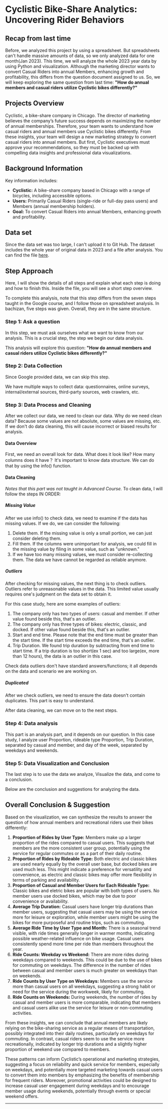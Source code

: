 # Cyclistic Bike-Share Analytics: Uncovering Rider Behaviors


## Recap from last time

Before, we analyzed this project by using a spreadsheet. But spreadsheets can't handle massive amounts of data, so we only analyzed data for one month(Jan 2023). This time, we will analyze the whole 2023 year data by using Python and visualization. Although the marketing director wants to convert Casual Riders into annual Members, enhancing growth and profitability, this differs from the question document assigned to us. So, we will keep exploring the same question from last time: **"How do annual members and casual riders utilize Cyclistic bikes differently?"**

## Projects Overview

Cyclistic, a bike-share company in Chicago. The director of marketing believes the company’s future success depends on maximizing the number of annual memberships. Therefore, your team wants to understand how casual riders and annual members use Cyclistic bikes differently. From these insights, your team will design a new marketing strategy to convert casual riders into annual members. But first, Cyclistic executives must approve your recommendations, so they must be backed up with compelling data insights and professional data visualizations.

## Background Information

Key information includes:

- **Cyclistic:** A bike-share company based in Chicago with a range of bicycles, including accessible options.
- **Users:** Primarily Casual Riders (single-ride or full-day pass users) and Members (annual membership holders).
- **Goal:** To convert Casual Riders into annual Members, enhancing growth and profitability.

## Data set

Since the data set was too large, I can't upload it to Git Hub. The dataset includes the whole year of original data in 2023 and a file after analysis. You can find the file [here](https://drive.google.com/drive/folders/1_oDLDfeTE8aVMESDThhDMCS1X_qLhkGZ?usp=drive_link).


## Step Approach

Here, I will show the details of all steps and explain what each step is doing and how to finish this. Inside the file, you will see a short step overview.

To complete this analysis, note that this step differs from the seven steps taught in the Google course, and I follow those on spreadsheet analysis. In bachizan, five steps was given. Overall, they are in the same structure.


### Step 1: Ask a question

In this step, we must ask ourselves what we want to know from our analysis. This is a crucial step, the step we begin our data analysis. 

This analysis will explore this question: **"How do annual members and casual riders utilize Cyclistic bikes differently?"**


### Step 2: Data Collection

Since Google provided data, we can skip this step. 

We have multiple ways to collect data: questionnaires, online surveys, internal/external sources, third-party sources, web crawlers, etc.


### Step 3: Data Process and Cleaning

After we collect our data, we need to clean our data. Why do we need clean data? Because some values are not absolute, some values are missing, etc. If we don't do data cleaning, this will cause incorrect or biased results for analysis. 

#### Data Overview

First, we need an overall look for data. What does it look like? How many columns does it have？ It's important to know data structure. We can do that by using the info() function.

#### Data Cleaning

*Notes that this part was not taught in Advanced Course.*
To clean data, I will follow the steps IN ORDER:

##### Missing Value

After we use info() to check data, we need to examine if the data has missing values. If we do, we can consider the following:

1. Delete them. If the missing value is only a small portion, we can just consider deleting them.
2. Fill them. If the columns were unimportant for analysis, we could fill in the missing value by filing in some value, such as "unknown."
3. If we have too many missing values, we must consider re-collecting them. The data we have cannot be regarded as reliable anymore. 

##### Outliers

After checking for missing values, the next thing is to check outliers. Outliers refer to unreasonable values in the data. This limited value usually requires one's judgment on the data set to obtain it.

For this case study, here are some examples of outliers:

1. The company only has two types of users: casual and member. If other value found beside this, that's an outlier.
2. The company only has three types of bikes: electric, classic, and docked. If other value found beside this, that's an outlier.
3. Start and end time. Please note that the end time must be greater than the start time. If the start time exceeds the end time, that's an outlier.
4. Trip Duration. We found trip duration by subtracting from end time to start time. If a trip duration is too short(ex 1 sec) and too large(ex, more than 12 hours), the data is an outlier in this case. 

Check data outliers don't have standard answers/functions; it all depends on the data and scenario we are working on.

##### Duplicated

After we check outliers, we need to ensure the data doesn't contain duplicates. This part is easy to understand. 

After data cleaning, we can move on to the next steps.

### Step 4: Data analysis

This part is an analysis part, and it depends on our question. In this case study, I analyze user Proportion, rideable type Proportion, Trip Duration, separated by casual and member, and day of the week, separated by weekdays and weekends.


### Step 5: Data Visualization and Conclusion

The last step is to use the data we analyze, Visualize the data, and come to a conclusion. 

Below are the conclusion and suggestions for analyzing the data.




## Overall Conclusion & Suggestion

Based on the visualization, we can synthesize the results to answer the question of how annual members and recreational riders use their bikes differently:

1. **Proportion of Rides by User Type:** Members make up a larger proportion of the rides compared to casual users. This suggests that members are the more consistent user group, potentially using the service for regular commutes or as a part of their daily routine.
2. **Proportion of Rides by Rideable Type:** Both electric and classic bikes are used nearly equally by the overall user base, but docked bikes are used much less. This might indicate a preference for versatility and convenience, as electric and classic bikes may offer more flexibility in terms of parking and availability.
3. **Proportion of Casual and Member Users for Each Rideable Type:** Classic bikes and eletric bikes are popular with both types of users. No member users use docked bikes, which may be due to poor convenience or availability.
4. **Average Trip Duration:** Casual users have longer trip durations than member users, suggesting that casual users may be using the service more for leisure or exploration, while member users might be using the bikes for more purposeful and routine trips, such as commuting.
5. **Average Ride Time by User Type and Month:** There is a seasonal trend visible, with ride times generally longer in warmer months, indicating possible weather-related influence on bike usage. Casual users consistently spend more time per ride than members throughout the year.
6. **Ride Counts: Weekday vs Weekend:** There are more rides during weekdays compared to weekends. This could be due to the use of bikes for commuting on weekdays. The difference in the number of rides between casual and member users is much greater on weekdays than on weekends.
7. **Ride Counts by User Type on Weekdays:** Members use the service more than casual users on all weekdays, suggesting a strong habit or need for the service during the workweek, likely for commuting.
8. **Ride Counts on Weekends:** During weekends, the number of rides by casual and member users is more comparable, indicating that members and casual users alike use the service for leisure or non-commuting activities.

From these insights, we can conclude that annual members are likely relying on the bike-sharing service as a regular means of transportation, possibly integrated into their daily routines, particularly on weekdays for commuting. In contrast, casual riders seem to use the service more recreationally, indicated by longer trip durations and a slightly higher proportion of weekend use compared to members.

These patterns can inform Cyclistic’s operational and marketing strategies, suggesting a focus on reliability and quick service for members, especially on weekdays, and potentially more targeted marketing towards casual users to convert them into members by emphasizing the benefits of membership for frequent riders. Moreover, promotional activities could be designed to increase casual user engagement during weekdays and to encourage member usage during weekends, potentially through events or special weekend offers.

---